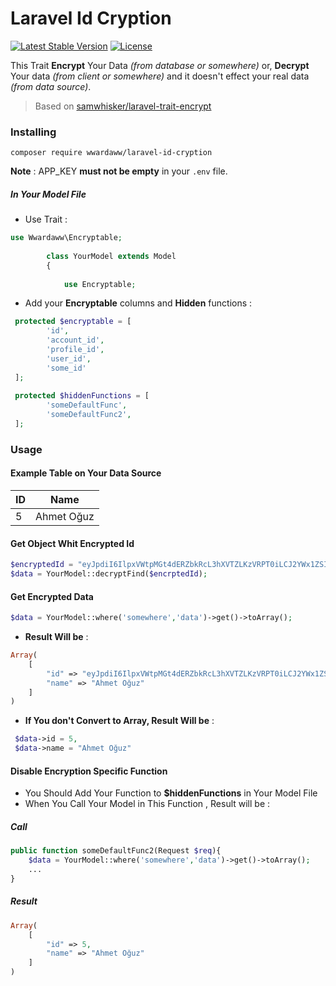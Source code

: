 # Laravel Id Cryption

[![Latest Stable Version](https://poser.pugx.org/wwardaww/laravel-id-cryption/version)](https://packagist.org/packages/wwardaww/laravel-id-cryption)
[![License](https://poser.pugx.org/wwardaww/laravel-id-cryption/license)](https://packagist.org/packages/wwardaww/laravel-id-cryption)

This Trait **Encrypt** Your Data *(from database or somewhere)* or, **Decrypt** Your data *(from client or somewhere)* and it doesn't effect your real data *(from data source)*.

> Based on [samwhisker/laravel-trait-encrypt](https://github.com/samWhisker/laravel-trait-encrypt)

### Installing

`composer require wwardaww/laravel-id-cryption`

**Note** : APP_KEY **must not be empty** in your `.env` file.

##### In Your Model File
- Use Trait : 
```php
use Wwardaww\Encryptable;
        
        class YourModel extends Model
        {
        
            use Encryptable; 
 ```
 
- Add your **Encryptable** columns and **Hidden** functions :

```php
 protected $encryptable = [
        'id',
        'account_id',
        'profile_id',
        'user_id',
        'some_id'
 ];
    
 protected $hiddenFunctions = [
        'someDefaultFunc',
        'someDefaultFunc2',  
 ];
```

### Usage

#### Example Table on Your Data Source


|ID       |Name           |
|---------|---------------|
|5        |Ahmet Oğuz     |

#### Get Object Whit Encrypted Id
```php
$encryptedId = "eyJpdiI6IlpxVWtpMGt4dERZbkRcL3hXVTZLKzVRPT0iLCJ2YWx1ZSI6IkhUNzF3MEFsRW1cL2tcLzVTRlZ6QmVaZz09IiwibWFjIjoiZTI5M2JiZTRiNzA2NGVjMTIwNmJhNWZjNjA4YmRmY2NlNzIxYTA2MWM3YTI1ZjVlYzQyMWQ5MzIwZDBlYzQ1OSJ9"
$data = YourModel::decryptFind($encrptedId);
```

#### Get Encrypted Data 

```php
$data = YourModel::where('somewhere','data')->get()->toArray();
```
- **Result Will be** : 

```php
Array(
    [
        "id" => "eyJpdiI6IlpxVWtpMGt4dERZbkRcL3hXVTZLKzVRPT0iLCJ2YWx1ZSI6IkhUNzF3MEFsRW1cL2tcLzVTRlZ6QmVaZz09IiwibWFjIjoiZTI5M2JiZTRiNzA2NGVjMTIwNmJhNWZjNjA4YmRmY2NlNzIxYTA2MWM3YTI1ZjVlYzQyMWQ5MzIwZDBlYzQ1OSJ9",
        "name" => "Ahmet Oğuz"
    ]
)
```
- **If You don't Convert to Array, Result Will be** :
```php
 $data->id = 5,
 $data->name = "Ahmet Oğuz"
```

#### Disable Encryption Specific Function

- You Should Add Your Function to **$hiddenFunctions** in Your Model File
- When You Call Your Model in This Function , Result will be : 

##### Call
```php
public function someDefaultFunc2(Request $req){
    $data = YourModel::where('somewhere','data')->get()->toArray();
    ...
}

```
##### Result
```php
Array(
    [
        "id" => 5,
        "name" => "Ahmet Oğuz"
    ]
)
```
